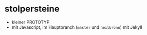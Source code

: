 # stolpersteine
- kleiner PROTOTYP
- mit Javascript, im Hauptbranch (`master` und `heilbronn`) mit Jekyll
